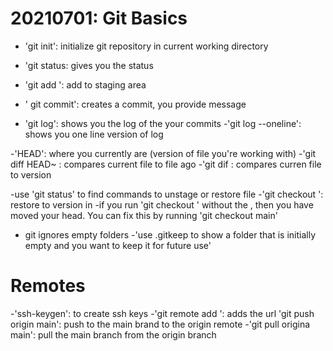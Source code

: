 # 20210701: Git Basics


- 'git init': initialize git repository in current working directory
- 'git status: gives you the status
- 'git add <FILE>': add <FILE> to staging area
- ' git commit': creates a commit, you provide message

- 'git log': shows you the log of the your commits
-'git log --oneline': shows you one line version of log

-'HEAD': where you currently are (version of file you're working with)
-'git diff HEAD~<NUM> <FILE>: compares current file to file <NUM> ago
  -'git dif <HASH> <FILE>: compares curren file to <HASH> version

-use 'git status' to find commands to unstage or restore file
-'git checkout <HASH> <FILE>': restore <FILE> to version in <HASH>
   -if you run 'git checkout <HASH>' without the <FILE>, then you have moved your head.  You can fix this by running 'git checkout main'

- git ignores empty folders
-'use .gitkeep to show a folder that is initially empty and you want to keep it for future use'

# Remotes
-'ssh-keygen': to create ssh keys
  -'git remote add <URL>': adds the url
  'git push origin main': push to the main brand to the origin remote
-'git pull origina main': pull the main branch from the origin branch
